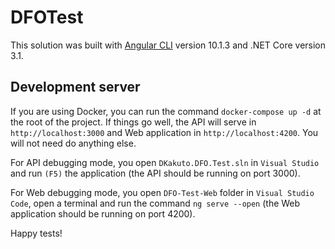 # DFOTest

This solution was built with [Angular CLI](https://github.com/angular/angular-cli) version 10.1.3 and .NET Core version 3.1.

## Development server

If you are using Docker, you can run the command `docker-compose up -d` at the root of the project. If things go well, the API will serve in `http://localhost:3000` and Web application in `http://localhost:4200`. You will not need do anything else.

For API debugging mode, you open `DKakuto.DFO.Test.sln` in `Visual Studio` and run `(F5)` the application (the API should be running on port 3000).

For Web debugging mode, you open `DFO-Test-Web` folder in `Visual Studio Code`, open a terminal and run the command `ng serve --open` (the Web application should be running on port 4200).

Happy tests!
